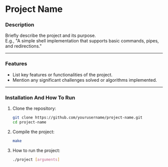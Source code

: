 # **Project Name**

### **Description**  
Briefly describe the project and its purpose.  
E.g., "A simple shell implementation that supports basic commands, pipes, and redirections."

---

### **Features**  
- List key features or functionalities of the project.  
- Mention any significant challenges solved or algorithms implemented.

---

### **Installation And How To Run**  

1. Clone the repository:
   ```bash
   git clone https://github.com/yourusername/project-name.git
   cd project-name

2. Compile the project:
   ```bash
   make

3. How to run the project:
   ```bash
   ./project [arguments]
